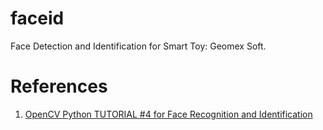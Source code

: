 # faceid
Face Detection and Identification for Smart Toy: Geomex Soft.



# References

1. [OpenCV Python TUTORIAL #4 for Face Recognition and Identification](https://www.youtube.com/watch?v=PmZ29Vta7Vc)
